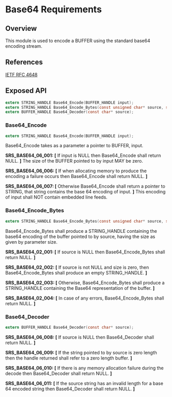 Base64 Requirements
================

## Overview

This module is used to encode a BUFFER using the standard base64 encoding stream.

## References
[IETF RFC 4648](https://tools.ietf.org/html/rfc4648)

## Exposed API

```c
extern STRING_HANDLE Base64_Encode(BUFFER_HANDLE input);
extern STRING_HANDLE Base64_Encode_Bytes(const unsigned char* source, size_t size);
extern BUFFER_HANDLE Base64_Decoder(const char* source);
```

### Base64_Encode
```c
extern STRING_HANDLE Base64_Encode(BUFFER_HANDLE input);
```

Base64_Encode takes as a parameter a pointer to BUFFER, input.

**SRS_BASE64_06_001: [** If input is NULL then Base64_Encode shall return NULL. **]**
The size of the BUFFER pointed to by input MAY be zero.

**SRS_BASE64_06_006: [** If when allocating memory to produce the encoding a failure occurs then Base64_Encode shall return NULL. **]**

**SRS_BASE64_06_007: [** Otherwise Base64_Encode shall return a pointer to STRING, that string contains the base 64 encoding of input. **]**
This encoding of input shall NOT contain embedded line feeds.

### Base64_Encode_Bytes
```c
extern STRING_HANDLE Base64_Encode_Bytes(const unsigned char* source, size_t size);
```

Base64_Encode_Bytes shall produce a STRING_HANDLE containing the base64 encoding of the buffer pointed to by source, having the size as given by parameter size.

**SRS_BASE64_02_001: [** If source is NULL then Base64_Encode_Bytes shall return NULL. **]**

**SRS_BASE64_02_002: [** If source is not NULL and size is zero, then Base64_Encode_Bytes shall produce an empty STRING_HANDLE. **]**

**SRS_BASE64_02_003: [** Otherwise, Base64_Encode_Bytes shall produce a STRING_HANDLE containing the Base64 representation of the buffer. **]**

**SRS_BASE64_02_004: [** In case of any errors, Base64_Encode_Bytes shall return NULL. **]**

### Base64_Decoder
```c
extern BUFFER_HANDLE Base64_Decoder(const char* source);
```

**SRS_BASE64_06_008: [** If source is NULL then Base64_Decoder shall return NULL. **]**

**SRS_BASE64_06_009: [** If the string pointed to by source is zero length then the handle returned shall refer to a zero length buffer. **]**

**SRS_BASE64_06_010: [** If there is any memory allocation failure during the decode then Base64_Decoder shall return NULL. **]**

**SRS_BASE64_06_011: [** If the source string has an invalid length for a base 64 encoded string then Base64_Decoder shall return NULL. **]**
